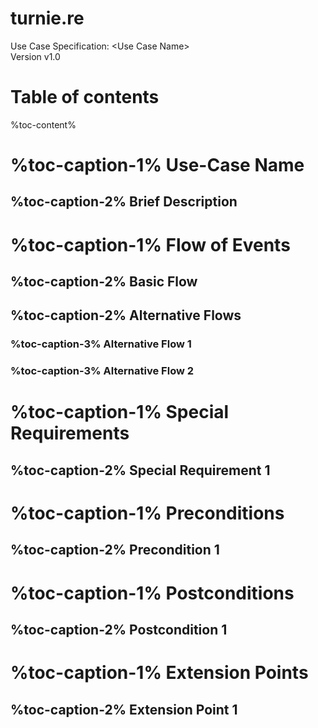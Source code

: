 # turnie.re

Use Case Specification: &lt;Use Case Name&gt;  
Version v1.0

# Table of contents

%toc-content%

# %toc-caption-1% Use-Case Name

## %toc-caption-2% Brief Description

# %toc-caption-1% Flow of Events

## %toc-caption-2% Basic Flow

## %toc-caption-2% Alternative Flows

### %toc-caption-3% Alternative Flow 1

### %toc-caption-3% Alternative Flow 2

# %toc-caption-1% Special Requirements

## %toc-caption-2% Special Requirement 1

# %toc-caption-1% Preconditions

## %toc-caption-2% Precondition 1

# %toc-caption-1% Postconditions

## %toc-caption-2% Postcondition 1

# %toc-caption-1% Extension Points

## %toc-caption-2% Extension Point 1
